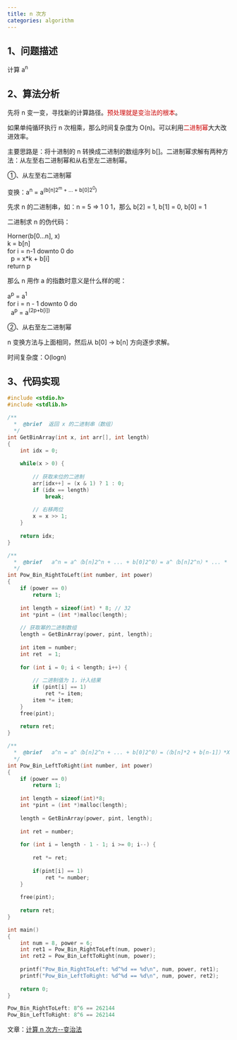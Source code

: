 ```yaml
---
title: n 次方
categories: algorithm
---
```


## 1、问题描述

计算 a<sup>n</sup>

## 2、算法分析

先将 n 变一变，寻找新的计算路径。<font color=#cc0000>预处理就是变治法的根本</font>。

如果单纯循环执行 n 次相乘，那么时间复杂度为 O(n)。可以利用<font color=#cc0000>二进制幂</font>大大改进效率。

主要思路是：将十进制的 n 转换成二进制的数组序列 b\[\]。二进制幂求解有两种方法：从左至右二进制幂和从右至左二进制幂。

①、从左至右二进制幂

变换：a<sup>n</sup> = a<sup>(b\[n\]2<sup>m</sup> \+ ... \+ b\[0\]2<sup>0</sup>)</sup>

先求 n 的二进制串，如：n = 5 => 1 0 1，那么 b\[2\] = 1, b\[1\] = 0, b\[0\] = 1

二进制求 n 的伪代码：

Horner(b[0...n], x)  
k = b[n]  
for i = n-1 downto 0 do  
  p = x*k + b[i]  
return p

那么 n 用作 a 的指数时意义是什么样的呢：

a<sup>p</sup> = a<sup>1</sup>  
for i = n - 1 downto 0 do  
  a<sup>p</sup> = a<sup>(2p+b[i])</sup>

②、从右至左二进制幂

n 变换方法与上面相同，然后从 b\[0\] -> b\[n\] 方向逐步求解。

时间复杂度：O(logn)

## 3、代码实现

```c
#include <stdio.h>
#include <stdlib.h>

/**
  *  @brief  返回 x 的二进制串（数组）
  */
int GetBinArray(int x, int arr[], int length)
{
    int idx = 0;
    
    while(x > 0) {
        
        // 获取末位的二进制
        arr[idx++] = (x & 1) ? 1 : 0;
        if (idx == length)
            break;
        
        // 右移两位
        x = x >> 1;
    }
    
    return idx;
}

/**
  *  @brief   a^n = a^（b[n]2^n + ... + b[0]2^0）= a^（b[n]2^n）* ... * a^b[0]。 b 数组元素不是 1 就是 0
  */
int Pow_Bin_RightToLeft(int number, int power)
{
    if (power == 0)
        return 1;
    
    int length = sizeof(int) * 8; // 32
    int *pint = (int *)malloc(length);
    
    // 获取幂的二进制数组
    length = GetBinArray(power, pint, length);
    
    int item = number;
    int ret  = 1;
    
    for (int i = 0; i < length; i++) {
        
        // 二进制值为 1，计入结果
        if (pint[i] == 1)
            ret *= item;
        item *= item;
    }
    free(pint);
    
    return ret;
}

/**
  *  @brief   a^n = a^（b[n]2^n + ... + b[0]2^0）=（（b[n]*2 + b[n-1]）*X +  ....）2 + b[0]。 b 数组元素不是 1 就是 0
  */
int Pow_Bin_LeftToRight(int number, int power)
{
    if (power == 0)
        return 1;
    
    int length = sizeof(int)*8;
    int *pint = (int *)malloc(length);
    
    length = GetBinArray(power, pint, length);
    
    int ret = number;
    
    for (int i = length - 1 - 1; i >= 0; i--) {
        
        ret *= ret;
        
        if(pint[i] == 1)
            ret *= number;
    }
    
    free(pint);
    
    return ret;
}

int main()
{
    int num = 8, power = 6;
    int ret1 = Pow_Bin_RightToLeft(num, power);
    int ret2 = Pow_Bin_LeftToRight(num, power);
    
    printf("Pow_Bin_RightToLeft: %d^%d == %d\n", num, power, ret1);
    printf("Pow_Bin_LeftToRight: %d^%d == %d\n", num, power, ret2);
    
    return 0;
}

Pow_Bin_RightToLeft: 8^6 == 262144
Pow_Bin_LeftToRight: 8^6 == 262144
```

文章：[计算 n 次方--变治法](https://blog.csdn.net/Jammg/article/details/51694140)